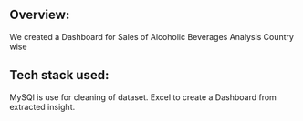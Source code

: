 
## Overview:
We created a Dashboard for Sales of Alcoholic Beverages Analysis Country wise 
## Tech stack used:
MySQl is use for cleaning of dataset.
Excel to create a Dashboard from extracted insight.

